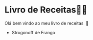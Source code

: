 # Livro de Receitas:man_cook:

Olá bem vindo ao meu livro de receitas​ ​​ :wave:

- Strogonoff de Frango

